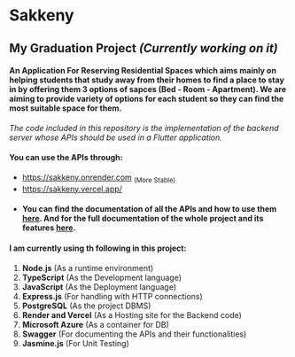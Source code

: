 # Sakkeny
## My Graduation Project *(Currently working on it)*
#### An Application For Reserving Residential Spaces which aims mainly on helping students that study away from their homes to find a place to stay in by offering them 3 options of sapces (Bed - Room - Apartment). We are aiming to provide variety of options for each student so they can find the most suitable space for them.

*The code included in this repository is the implementation of the backend server whose APIs should be used in a Flutter application.*
#### You can use the APIs through:
- https://sakkeny.onrender.com <sub>(More Stable)</sub>
- https://sakkeny.vercel.app/
- #### You can find the documentation of all the APIs and how to use them [here](https://sakkeny.onrender.com/api-docs/). And for the full documentation of the whole project and its features [here](https://drive.google.com/file/d/138ADnx4zKEdunJ2MMos9pp5aP6m1Phle/view?usp=sharing).


#### I am currently using th following in this project:
1. **Node.js** (As a runtime environment)
2. **TypeScript** (As the Development language)
3. **JavaScript** (As the Deployment language)
4. **Express.js** (For handling with HTTP connections)
5. **PostgreSQL** (As the project DBMS)
6. **Render and Vercel** (As a Hosting site for the Backend code)
7. **Microsoft Azure** (As a container for DB)
8. **Swagger** (For documenting the APIs and their functionalities)
9. **Jasmine.js** (For Unit Testing)
